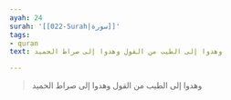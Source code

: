 ```yaml
---
ayah: 24
surah: '[[022-Surah|سورة]]'
tags:
- quran
text: وهدوا إلى الطيب من القول وهدوا إلى صراط الحميد

---
```

> وهدوا إلى الطيب من القول وهدوا إلى صراط الحميد
